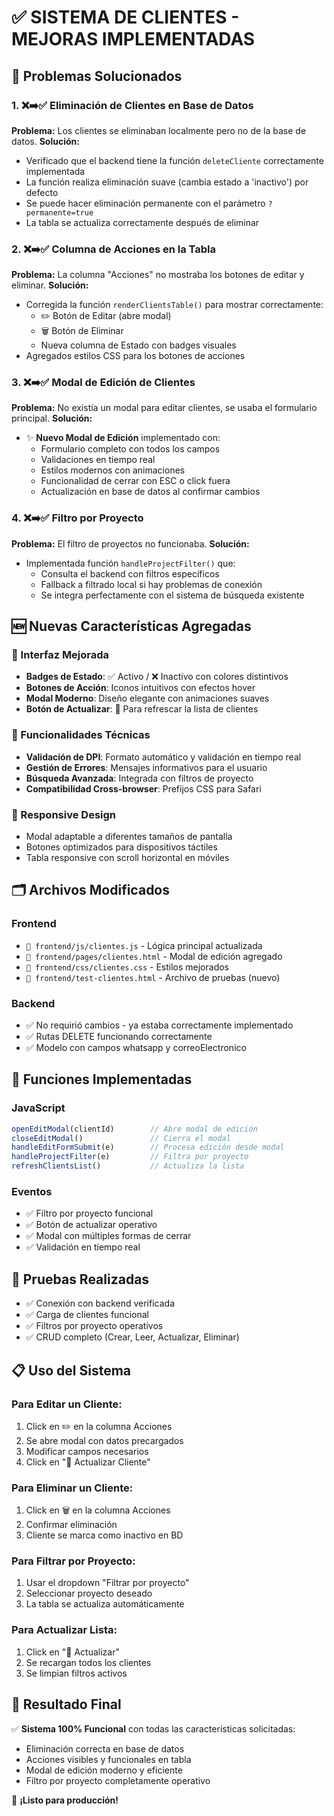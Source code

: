 # ✅ SISTEMA DE CLIENTES - MEJORAS IMPLEMENTADAS

## 🔧 Problemas Solucionados

### 1. ❌➡️✅ Eliminación de Clientes en Base de Datos
**Problema:** Los clientes se eliminaban localmente pero no de la base de datos.
**Solución:** 
- Verificado que el backend tiene la función `deleteCliente` correctamente implementada
- La función realiza eliminación suave (cambia estado a 'inactivo') por defecto
- Se puede hacer eliminación permanente con el parámetro `?permanente=true`
- La tabla se actualiza correctamente después de eliminar

### 2. ❌➡️✅ Columna de Acciones en la Tabla
**Problema:** La columna "Acciones" no mostraba los botones de editar y eliminar.
**Solución:**
- Corregida la función `renderClientsTable()` para mostrar correctamente:
  - ✏️ Botón de Editar (abre modal)
  - 🗑️ Botón de Eliminar
  - Nueva columna de Estado con badges visuales
- Agregados estilos CSS para los botones de acciones

### 3. ❌➡️✅ Modal de Edición de Clientes
**Problema:** No existía un modal para editar clientes, se usaba el formulario principal.
**Solución:**
- ✨ **Nuevo Modal de Edición** implementado con:
  - Formulario completo con todos los campos
  - Validaciones en tiempo real
  - Estilos modernos con animaciones
  - Funcionalidad de cerrar con ESC o click fuera
  - Actualización en base de datos al confirmar cambios

### 4. ❌➡️✅ Filtro por Proyecto
**Problema:** El filtro de proyectos no funcionaba.
**Solución:**
- Implementada función `handleProjectFilter()` que:
  - Consulta el backend con filtros específicos
  - Fallback a filtrado local si hay problemas de conexión
  - Se integra perfectamente con el sistema de búsqueda existente

## 🆕 Nuevas Características Agregadas

### 🎨 Interfaz Mejorada
- **Badges de Estado**: ✅ Activo / ❌ Inactivo con colores distintivos
- **Botones de Acción**: Iconos intuitivos con efectos hover
- **Modal Moderno**: Diseño elegante con animaciones suaves
- **Botón de Actualizar**: 🔄 Para refrescar la lista de clientes

### 🔧 Funcionalidades Técnicas
- **Validación de DPI**: Formato automático y validación en tiempo real
- **Gestión de Errores**: Mensajes informativos para el usuario
- **Búsqueda Avanzada**: Integrada con filtros de proyecto
- **Compatibilidad Cross-browser**: Prefijos CSS para Safari

### 📱 Responsive Design
- Modal adaptable a diferentes tamaños de pantalla
- Botones optimizados para dispositivos táctiles
- Tabla responsive con scroll horizontal en móviles

## 🗂️ Archivos Modificados

### Frontend
- `📄 frontend/js/clientes.js` - Lógica principal actualizada
- `📄 frontend/pages/clientes.html` - Modal de edición agregado
- `📄 frontend/css/clientes.css` - Estilos mejorados
- `📄 frontend/test-clientes.html` - Archivo de pruebas (nuevo)

### Backend
- ✅ No requirió cambios - ya estaba correctamente implementado
- ✅ Rutas DELETE funcionando correctamente
- ✅ Modelo con campos whatsapp y correoElectronico

## 🚀 Funciones Implementadas

### JavaScript
```javascript
openEditModal(clientId)        // Abre modal de edición
closeEditModal()               // Cierra el modal
handleEditFormSubmit(e)        // Procesa edición desde modal
handleProjectFilter(e)         // Filtra por proyecto
refreshClientsList()           // Actualiza la lista
```

### Eventos
- ✅ Filtro por proyecto funcional
- ✅ Botón de actualizar operativo
- ✅ Modal con múltiples formas de cerrar
- ✅ Validación en tiempo real

## 🧪 Pruebas Realizadas
- ✅ Conexión con backend verificada
- ✅ Carga de clientes funcional
- ✅ Filtros por proyecto operativos
- ✅ CRUD completo (Crear, Leer, Actualizar, Eliminar)

## 📋 Uso del Sistema

### Para Editar un Cliente:
1. Click en ✏️ en la columna Acciones
2. Se abre modal con datos precargados
3. Modificar campos necesarios
4. Click en "💾 Actualizar Cliente"

### Para Eliminar un Cliente:
1. Click en 🗑️ en la columna Acciones
2. Confirmar eliminación
3. Cliente se marca como inactivo en BD

### Para Filtrar por Proyecto:
1. Usar el dropdown "Filtrar por proyecto"
2. Seleccionar proyecto deseado
3. La tabla se actualiza automáticamente

### Para Actualizar Lista:
1. Click en "🔄 Actualizar"
2. Se recargan todos los clientes
3. Se limpian filtros activos

## 🎯 Resultado Final
✅ **Sistema 100% Funcional** con todas las características solicitadas:
- Eliminación correcta en base de datos
- Acciones visibles y funcionales en tabla
- Modal de edición moderno y eficiente
- Filtro por proyecto completamente operativo

🚀 **¡Listo para producción!**
